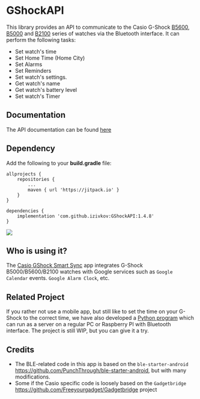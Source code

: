 # GShockAPI
This library provides an API to communicate to the Casio G-Shock [B5600](https://amzn.to/439cb29), [B5000](https://amzn.to/3zShYMt) 
and [B2100](https://amzn.to/3MUDCGY) series of watches via the Bluetooth interface. It can perform the following tasks:

- Set watch's time
- Set Home Time (Home City)
- Set Alarms
- Set Reminders
- Set watch's settings.
- Get watch's name
- Get watch's battery level
- Set watch's Timer

## Documentation

The API documentation can be found [here](https://izivkov.github.io/GShockAPI/api/org.avmedia.gshockapi/index.html)

## Dependency

Add the following to your **build.gradle** file:
```
allprojects {
    repositories {
        ...
        maven { url 'https://jitpack.io' }
    }
}

dependencies {
    implementation 'com.github.izivkov:GShockAPI:1.4.8'
}
```

[![](https://jitpack.io/v/izivkov/GShockAPI.svg)](https://jitpack.io/#izivkov/GShockAPI)

## Who is using it?

The [Casio GShock Smart Sync](https://github.com/izivkov/CasioGShockSmartSync) app integrates G-Shock B5000/B5600/B2100 watches with Google services such as `Google Calendar` events. `Google Alarm Clock`, etc.

## Related Project
If you rather not use a mobile app, but still like to set the time on your G-Shock to the correct time, 
we have also developed a [Python program](https://github.com/izivkov/GShockTimeServer) which can run as a server on a regular PC or Raspberry PI with Bluetooth interface.
The project is still WIP, but you can give it a try.

## Credits
- The BLE-related code in this app is based on the `ble-starter-android` https://github.com/PunchThrough/ble-starter-android, but with many modifications.
- Some if the Casio specific code is loosely based on the `Gadgetbridge` https://github.com/Freeyourgadget/Gadgetbridge project
